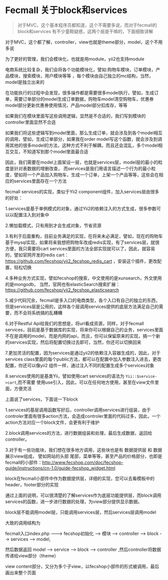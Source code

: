 Fecmall 关于block和services
===========================

> 对于MVC，这个基本程序员都知道，这个不需要多说，而对于fecmall的block和services
有不少童鞋疑惑，这两个层是干嘛的，下面细致讲解



对于MVC，这个都了解，controller，view也就是theme部分，model，这个不用多说

为了更好的管理，我们会模块化，也就是用module，yii2也支持module

电商系统比较复杂，我们会将各个功能模块化，譬如:购物车模块，订单模块，产品模块，搜索模块，用户模块等等
，每个模块由自己独立的mc结构，当然，model是独立出来的

在功能执行的过程中会发现，很多操作都是需要很多model执行，譬如，生成订单，需要订单部分的model生成订单数据，购物车model清空购物车，优惠券model部分更新优惠券使用情况，产品model部分扣库存，等等

如果我们在模块里面写这些调用逻辑，显然是不合适的，我们写到模块的controller里面显然不合适

如果我们将这些逻辑写到model里面，那么生成订单，就会涉及到各个model相互的调用，譬如，生成订单部分，如果我在order model写这个函数，就会涉及到调用其他的很多model的方法，这种方式不利于解耦，而且还会混乱，多个model相互交互，不知道写到那个model里面最合适

因此，我们需要在model上面架设一层，也就是services层，model层的最小的粒度是针对表数据的增删改查，
而services是我们用语言描述一个行为的最小粒度，譬如将一个产品加入购物车，生成一个订单，上架一个产品等等，这些会在相应的services里面存在一个方法

fecmall services的实现，类似于Yii2 component组件，加入services层由很多的好处：

1.services是基于单例模式的对象，通过Yii2的依赖注入的方式生成，很多参数可以以配置注入到对象中

2.懒加载模式，只有用到才会生成对象，节省资源

3.有利于后面重构，目前业务满足的实现，在将来未必满足，譬如，现在的购物车基于mysql实现，如果将来我想把购物车改成redis实现，有了services层，就很方便，我只需要将cart services里面的方法全部实现就可以了，因此，就容易的，譬如官网开发的redis cart：https://github.com/fecshop/yii2_fecshop_redis_cart
，安装这个插件，更改配置，轻松切换

4.多种业务方式实现，譬如fecshop的搜索，中文使用的是xunsearch，外文使用的是mongodb，
当然，官网也有elasticSearch搜索扩展：https://github.com/fecshop/yii2_fecshop_elasticsearch

5.减少代码冗余，fecmall是多入口的电商类型，各个入口有自己的独立的东西，但是services层是公用的，这样各个层调用services提供的底层方法满足自己的需要，而不会将系统搞的乱糟糟

6.对于Restful Api给我们的思想是，将url看成资源，同样，对于fecmall services，目前是基于数据库的实现，将来你可以根据自己的业务，services里面不在是调用的model，而是内网的api，而且，你可以保留原来的实现，搞一个新的services实现，然后将配置切换过去即可，当然，你还可以切换回来

7.更加灵活的配置，因为services是通过yii2的依赖注入容器生成的，因此，对于services class里面的每个public方法，都可以在配置中加入参数注入进去，更改配置，你还可以像yii2 组件一样，通过注入不同的配置生成多个services对象

8.services使用的是基类Yii，譬如使用cart services的语法为 `Yii::$service->cart`,而不需要
使用use引入，因此，可以在任何地方使用，甚至在view文件里面，方便灵活

上面说了services，下面说一下block

1.services的基层调用函数写好后，controller调用services进行组装，由于controler里面有很多action方法，会造成controler里面的代码过多，因此，一个action方法对应一个block文件，会更有利于维护

2.block调用services的方法，进行数据组装和处理，最后生成数据，返回给controller。

3.对于有一些功能块，我们想在很多地方调用，这些块也是有 数据提供层 和 数据展示view组成，
譬如网站的头部 尾部，菜单等等，甚至产品的价格部分，也即是fecmall的小部件：http://www.fecshop.com/doc/fecshop-guide/instructions/cn-1.0/guide-fecshop_widget.html

block在fecmall小部件中作为数据提供层，详细的实现，您可以去看模板中的header，footer部分的实现

通过上面的说明，可以很清楚的了解services作为底层功能提供层，而block调用services的函数，进一步进行数据的处理，为view部分提供显示数据。

block层不能调用model层，只能调用services层，然后services层调用model

大致的调用结构为 

fecmall入口index.php  --->  fecshop初始化  -->  模块  --> controller -->  block --> services --> model,

然后数据返回 model -->  service --> block  --> controller ,然后controller将数据传递给view部分（theme）

view content部分，又分为多个子view，以fecshop小部件的形式被调用，最后画出来整个页面

















































